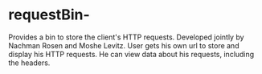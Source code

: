 # requestBin- 
Provides a bin to store the client's HTTP requests. 
Developed jointly by Nachman Rosen and Moshe Levitz.
User gets his own url to store and display his HTTP requests. He can view data about his requests, including the headers.


